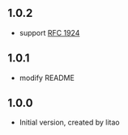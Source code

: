 ## 1.0.2

- support [RFC 1924](https://tools.ietf.org/html/rfc1924)


## 1.0.1

- modify README


## 1.0.0

- Initial version, created by litao
